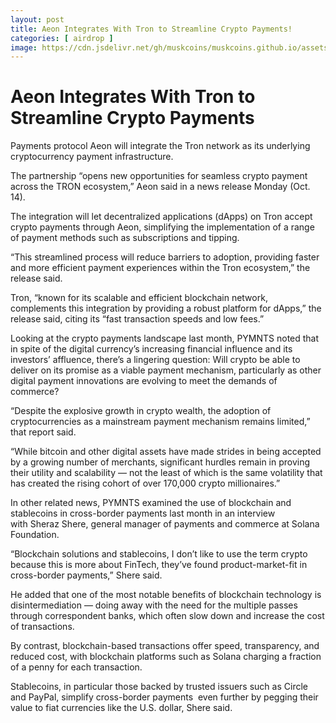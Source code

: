 ```yaml
---
layout: post
title: Aeon Integrates With Tron to Streamline Crypto Payments!
categories: [ airdrop ]
image: https://cdn.jsdelivr.net/gh/muskcoins/muskcoins.github.io/assets/images/telegram-game-logo.png
---
```

# Aeon Integrates With Tron to Streamline Crypto Payments
Payments protocol Aeon will integrate the Tron network as its underlying cryptocurrency payment infrastructure.

The partnership “opens new opportunities for seamless crypto payment across the TRON ecosystem,” Aeon said in a news release Monday (Oct. 14).

The integration will let decentralized applications (dApps) on Tron accept crypto payments through Aeon, simplifying the implementation of a range of payment methods such as subscriptions and tipping.

“This streamlined process will reduce barriers to adoption, providing faster and more efficient payment experiences within the Tron ecosystem,” the release said.

Tron, “known for its scalable and efficient blockchain network, complements this integration by providing a robust platform for dApps,” the release said, citing its “fast transaction speeds and low fees.”

Looking at the crypto payments landscape last month, PYMNTS noted that in spite of the digital currency’s increasing financial influence and its investors’ affluence, there’s a lingering question: Will crypto be able to deliver on its promise as a viable payment mechanism, particularly as other digital payment innovations are evolving to meet the demands of commerce?

“Despite the explosive growth in crypto wealth, the adoption of cryptocurrencies as a mainstream payment mechanism remains limited,” that report said.

“While bitcoin and other digital assets have made strides in being accepted by a growing number of merchants, significant hurdles remain in proving their utility and scalability — not the least of which is the same volatility that has created the rising cohort of over 170,000 crypto millionaires.”

In other related news, PYMNTS examined the use of blockchain and stablecoins in cross-border payments last month in an interview with Sheraz Shere, general manager of payments and commerce at Solana Foundation.

“Blockchain solutions and stablecoins, I don’t like to use the term crypto because this is more about FinTech, they’ve found product-market-fit in cross-border payments,” Shere said.

He added that one of the most notable benefits of blockchain technology is disintermediation — doing away with the need for the multiple passes through correspondent banks, which often slow down and increase the cost of transactions.

By contrast, blockchain-based transactions offer speed, transparency, and reduced cost, with blockchain platforms such as Solana charging a fraction of a penny for each transaction.

Stablecoins, in particular those backed by trusted issuers such as Circle and PayPal, simplify cross-border payments  even further by pegging their value to fiat currencies like the U.S. dollar, Shere said.

